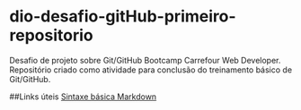 # dio-desafio-gitHub-primeiro-repositorio
Desafio de projeto sobre Git/GitHub Bootcamp Carrefour Web Developer.
Repositório criado como atividade para conclusão do treinamento básico de Git/GitHub.


##Links úteis
[Sintaxe básica Markdown](https://www.markdownguide.org/basic-syntax/)
